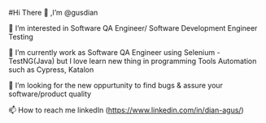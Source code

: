 #Hi There 👋 ,I’m @gusdian

👀 I’m interested in Software QA Engineer/ Software Development Engineer Testing

🌱 I’m currently work as Software QA Engineer using Selenium - TestNG(Java) but I love learn new thing in programming Tools Automation such as Cypress, Katalon 

💞️ I’m looking for the new oppurtunity to find bugs & assure your software/product quality

📫 How to reach me linkedIn (https://www.linkedin.com/in/dian-agus/)
